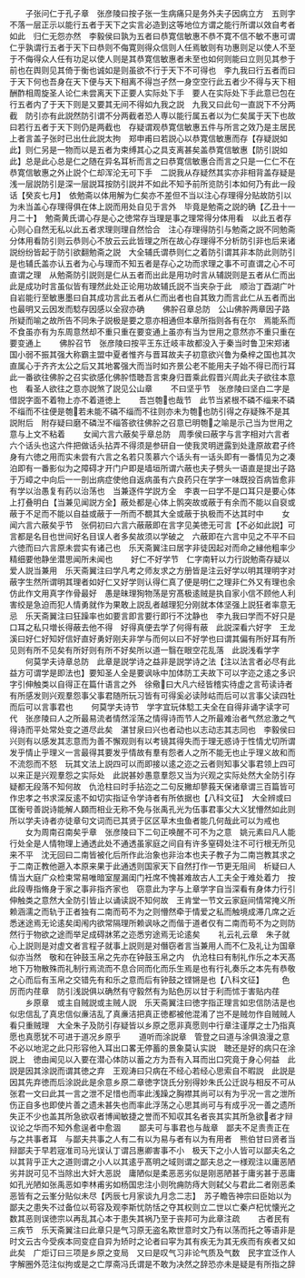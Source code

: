 <!-- { "loadSidebar": true } -->
　　子张问仁于孔子章　张彦陵曰按子张一生病痛只是务外夫子因病立方　五则字不落一层正示以能行五者于天下之实言必造到这等地位方谓之能行所谓以效自考者如此　归仁无怨亦然　李毅侯曰孰为五者曰恭寛信敏惠不恭不寛不信不敏不惠可谓仁乎孰谓行五者于天下曰恭则不侮寛则得众信则人任焉敏则有功惠则足以使人不至于不侮得众人任有功足以使人则是其恭寛信敏惠者未至也如何则能曰立则见其参于前也在舆则见其倚于衡也诚如是则虽欲不行于天下不可得也　李九我曰行五者而曰于天下何也吾身在天下便与天下相离不得岂孑然一身空空行此五者少不得与天下相酬酢相周旋圣人论仁未尝离天下正要人实际处下手　要人在实际处下手此意已包在行五者内了于天下则是又要其无间不得如九我之説　九我又曰此句一直説下不分两截　防引亦有此説然防引谓不分两截者恐人専以能行属五者以为仁矣属于天下也故曰若行五者于天下则仍是两截也　存疑谓观恭寛信敏惠五件与所言之效乃是主居民上者言盖子张时已出仕此説太拘　郑申甫曰若説心以恭寛信敏惠而存【存疑説如此】则仁另是一物而以是五者为束缚其心之具支离甚矣盖恭寛信敏惠【防引説如此】总是此心总是仁之随在异名耳析而言之曰恭寛信敏惠合而言之只是一仁仁不在恭寛信敏惠之外止説个仁却浑沦无可下手　二説我从存疑然其实亦非相背盖存疑是浅一层説防引是深一层説耳按防引説并不如此不知予前所览防引本如何乃有此一段话【癸亥七月】　依勉斋以体用解为仁矣亦不差但不当以注心存理得分贴故防引以为未当盖心存理得俱在体上説而用处自见于言外　毕竟是勉斋之説的确【乙丑十一月二十】　勉斋黄氏谓心存是心之徳常存当理是事之理常得分体用看　以此五者存心则心自然无私以此五者求理则理自然恰合　注心存理得防引与勉斋之説不同勉斋分体用看防引则云恭则心不放云云此皆理之所在故心存理得不分析防引非也后来诸説纷纷皆起于防引欲翻勉斋之説　大全辅氏谓恭则仁之着防引谓其非本防此则防引是也辅氏盖亦认五者为心与理而不知五者是存心之功而求理之事不可直谓之心不可直谓之理　从勉斋防引説则是仁从五者而出此是用功时言从辅説则是五者从仁而出此是成功时言虽似皆有理然此处正论用功故辅氏説不当夹杂于此　顺治丁酉湖广叶自岩能行至敏惠墨曰自其成功言此五者从仁而出者也自其致力而言此仁从五者而出也最明又云因发而騐存因感以全寂亦确
　　佛肸召章总防　公山佛肸两章因子路所疑而喻之故所告不同朱子説极是要之意亦相通但本章所指则各有在尔　焉能系而不食虽亦有为东周意然却不重只重在要变通上虽亦有当为世用之意然亦不重只重在要变通上
　　佛肸召节　张彦陵曰按平王东迁岐丰故都没入于秦当时鲁卫宋郑诸国小弱不振其强大称霸主盟中夏者惟齐与晋耳故夫子初意欲兴鲁为桑梓之国也其次直属心于齐齐太公之后又其地畧强大而当时如齐景公老不能用夫子始不得已而行耳此一番欲往佛肸之召实欲感化佛肸悟聴吾言束身归晋乘此假晋兴周此夫子欲往本意也　看圣人欲往之意亦説煞了説见公山章
　　不曰坚乎节　张彦陵曰坚白二字是借説字面不着物上亦不着道徳上
　　吾岂匏也哉节　此节当紧根不磷不缁来不磷不缁而不往便是匏若未能不磷不缁而不往则亦未为匏也防引得之存疑殊不是其説附后　附存疑曰磨不磷湼不缁答欲往佛肸之召意已明匏之喻是示己当为世用之意与上文不粘着
　　女闻六言六蔽矣乎章总防　周季侯曰蔽字与言字相对六言者六个话头也这六件把做话头拈弄不得须是参研自一使我灵明迸露到处逢原故君子终身有六徳之用而实未尝有六言之名若只羡慕六个话头有一话头即有一番情见为之凑泊即有一番影似为之障碍才开门户即是墙垣所谓六蔽也夫子劈头一语直是提出子路于万嶂之中向后一一剖出病症使他自返病虽有六良药只在学字一味既投百病皆愈非有学以治愚复有药以治荡也　当兼逐件学説方全　李衷一曰学不是口耳只是要心体上打叠明白【当兼见闻説方全】蔽处都是心体上鹘突故或蔽于有余而不能以自裒或蔽于不足而不能以自益或蔽于一所而不覩其大全或蔽于执极而不达其时中
　　女闻六言六蔽矣乎节　张侗初曰六言六蔽蔽即在言字见美徳无可言【不必如此説】可言都是名目也世间好名目误人者多矣故须以学破之　六蔽即在六言中见之不平不曰六徳而曰六言原未尝实有诸己也　乐天斋翼注曰居字非徒因起对而命之縁他粗率少精细要他静坐潜思闻所未闻也
　　好仁不好学节　仁字南轩以力行説勉斋存疑以爱人説当兼用　乐天斋翼注曰学凡考之师友求之方册皆是注云好学以明其理明字对蔽字生然所谓明其理者如好仁又好学则认得仁真了便是明仁之理非仁外又有理也余仿此作文用真字作骨最好　愚是昧理狥物荡是穷髙极逺贼是执自家小信不顾他人利害绞是急迫而犯人情勇就作为果敢上説乱者越理犯分刚就本体坚强上説狂者率意无忌　乐天斋翼注曰狂躁率也如要言即言要行即行不沈静也　李九我曰学而不好只是口耳之私只増长得蔽去他不得　好得真便去学了何得有蔽　此説深看六好字　王龙溪曰好仁好知好信好直好勇好刚夫非学与而何以曰不好学也曰谓其偏有所好耳有所见则有所不见矣有所好则有所不好矣所以道一翳在眼空花乱落　此説浅看学字
　　何莫学夫诗章总防　此章是説学诗之益非是説学诗之法【注以法言者必尽有此益方可谓学是即法也】要知圣人全是要讽咏中加体防工夫故下可以字迩之逺之多识字引伸触类以自得正在篇什语言之外　徐儆曰大凡六经皆稽实待虚之言苟读诗者有所感发则兴观羣怨事父事君随所玩习皆有可得奚必读陟岵而后可以言事父读四牡而后可以言事君也
　　何莫学夫诗节　学字宜玩体騐工夫全在自得非诵字读字可代　张彦陵曰人之所最易流者情然淫荡之情得诗而节人之所最难治者气然忿激之气得诗而平处常处变之道尽此矣　湛甘泉曰兴也者动也以志动志其志同也　李毅侯曰兴则有以感发其志意而为善不懈观则有以考镜其得失而于理无惑诗于性情尤切所谓发乎情止乎理义一言最得其要发乎情故有羣有怨者人之所不能无也止乎理义故和而不流怨而不怒　玩其文法上説四可以而即接以逺之迩之云者则知事父事君领上四可以来正是兴观羣怨之实际处　此説甚妙愚意羣怨又当为兴观之实际处然大全防引存疑都无段落不知何故　仇沧柱曰时手拈迩之二句反撇却蓼莪天保诸章谓三百篇皆可作忠孝之书求深反逺不如切实指证令学诗者有所依据也【八科文征】　大全辨或曰匡衡号善説诗能解人頥而相业无称不免与张禹孔光为伍事君事父大义犹懵然如此则所以学夫诗者亦徒章句文词而已其贤于区区草木虫鱼者能几何哉此可以为戒也
　　女为周南召南矣乎章　张彦陵曰下二句正唤醒不可不为之意　姚元素曰凡人能行处全是人情物理上通透此处不通透虽家庭之间自有许多窒碍处注不可行根无所见来不平　沈无回曰二南皆被化后所作此治象也非治本也夫子教子为二南岂教其求之于二南正教他遡入本原来果于此通透则国家天下自然打作一节更无阻间　析疑曰人情当大庭广众检束常易唯暗室屋漏闺门衽席不愧甚难故古人工夫全于难处着力　按此段専指脩身于家之事非指齐家也　窃意此为字与上章学字自当深看有身体力行引伸触类之意然大全防引皆止以诵读説不知何故　王肯堂一节文云家庭间情常掩义所赖涵濡之而轨于正者独有二南而苟不为之则懵然牵于情爱之私而触境成滞几席之近悉迷途焉无论逺矣闺闱内欲常隔理所赖讽咏之而偕于道者仅有二南而苟不为之则防然行于物欲之途而举足成碍牀笫之迩悉穷途焉无论逺矣
　　礼云礼云章　朱子就心上説则是对虚文者言程子就事上説则是对僭窃者言当兼用人而不仁及礼让为国章似亦当然　敬和在钟鼓玉帛之先亦在钟鼓玉帛之内　仇沧柱曰有制礼作乐之本天髙地下万物散殊而礼制行焉流而不息合同而化而乐生焉是也有行礼奏乐之本先有恭敬之心而后有玉帛之交错先有和乐之意而后有钟鼓之铿锵是也【八科文征】
　　色厉而内荏章　防引浅説俱以确然有守毅然有为贴色厉以甘于利而怵于害贴内荏
　　乡原章　或主自贼説或主贼人説　乐天斋翼注曰徳字指正理言如忠信防洁是也似忠信乱了真忠信似亷洁乱了真亷洁把真正徳都被他混淆了岂不是贼勿作自贼贼人看只重贼理　大全朱子及防引存疑皆以乡原之愿非真愿则中行章注谨厚之士乃指真愿也真愿犹不可进于道况乡原乎
　　道听而涂説章　管登之曰道与涂俱浪漫之意不必以地泥之此只形容他入耳出口畧无停蓄的景象莫认实説　聴还是好的病只在涂説上　徳由闻见以入要在潜心体防以蓄之方为吾有入耳而出口究竟于身心何益　此説是因其涂説而谓其徳之弃　王观涛曰只病在不经心若经心思索自不暇説　此説是因其先弃徳而后涂説此是余意乡原二章徳字饶氏分别得妙朱氏公迁説与相反不可从　张君一文曰此其一言之泄不足惜也而率此浅躁之胸襟其尚可以有为乎况一言之泄所伤正自多也即使片善之遗未甚失也而率此浮荡之心思其尚可与有成乎况一善之遗所失正不少也盖其所急欲収者博闻敏捷之誉而不知収其名者丧其实其所急欲者才辩议论之华而不知外愈逞者中愈涸
　　鄙夫可与事君也与哉章　鄙夫不足责责正在与之共事者耳　与鄙夫共事之人有二有以为易与者有以为有用者　熊伯甘曰贤者当辩鄙夫于早若宼准司马光误认丁谓吕惠卿害事不小　极天下之小人皆可以鄙夫名之以其背乎正大之道则谓之小人以其逺乎髙明之域则谓之鄙夫总之一様观注以庸恶陋劣并説可见不当除出大奸大恶説　庸陋似是柔恶恶劣似是刚恶陋甚于庸劣甚于恶庸如孔光陋如张禹恶如李林甫劣如杨国忠注小则吮痈防痔大则弑父与君此二者刚恶柔恶皆有之云峯分贴似未尽【丙辰七月家谈九月念二志】　苏子瞻告神宗曰臣始以为鄙夫之患失不过备位以苟容及观李斯忧防恬之夺其权则立二世以亡秦卢杞忧懐光之数其恶则误徳宗以再乱其心本于患失其祸乃至于丧邦可为此章注疏
　　古者民有三疾节　乐天斋翼注曰此章只是气习原无盗名欺世意时文乃有以荡而托之等语非是时文云古今受疾本同变症自异为矫时之论者曰寜为其有疾无为其无疾而有疾者又如此矣　广炬订曰三项是乡原之变局　又曰是叹气习非论气质及气数　民字宜泛作人字解圈外范注似拘或是之亡厚斋冯氏谓是不敢为决然之辞恐亦未是疑是有所指之辞

